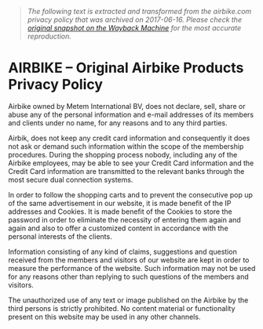 > *The following text is extracted and transformed from the airbike.com privacy policy that was archived on 2017-06-16. Please check the [original snapshot on the Wayback Machine](https://web.archive.org/web/20170616103321id_/http%3A//www.airbike.com/privacy-policy) for the most accurate reproduction.*

# AIRBIKE – Original Airbike Products Privacy Policy

Airbike owned by Metem International BV, does not declare, sell, share or abuse any of the personal information and e-mail addresses of its members and clients under no name, for any reasons and to any third parties.

Airbik, does not keep any credit card information and consequently it does not ask or demand such information within the scope of the membership procedures. During the shopping process nobody, including any of the Airbike employees, may be able to see your Credit Card information and the Credit Card information are transmitted to the relevant banks through the most secure dual connection systems.

In order to follow the shopping carts and to prevent the consecutive pop up of the same advertisement in our website, it is made benefit of the IP addresses and Cookies. It is made benefit of the Cookies to store the password in order to eliminate the necessity of entering them again and again and also to offer a customized content in accordance with the personal interests of the clients.

Information consisting of any kind of claims, suggestions and question received from the members and visitors of our website are kept in order to measure the performance of the website. Such information may not be used for any reasons other than replying to such questions of the members and visitors.

The unauthorized use of any text or image published on the Airbike by the third persons is strictly prohibited. No content material or functionality present on this website may be used in any other channels.

  

